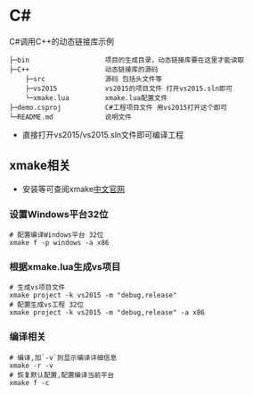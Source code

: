# C#
C#调用C++的动态链接库示例

```
├─bin                   项目的生成目录，动态链接库要在这里才能读取
├─C++                   动态链接库的源码
    ├─src       		源码 包括头文件等
    ├─vs2015          	vs2015的项目文件 打开vs2015.sln即可
    └─xmake.lua    		xmake.lua配置文件
├─demo.csproj           C#工程项目文件 用vs2015打开这个即可
└─README.md             说明文件
```

+ 直接打开vs2015/vs2015.sln文件即可编译工程



## xmake相关
+ 安装等可查阅xmake[中文官网](https://xmake.io/#/zh-cn/)
### 设置Windows平台32位

```
# 配置编译Windows平台 32位
xmake f -p windows -a x86
```

### 根据xmake.lua生成vs项目

```
# 生成vs项目文件
xmake project -k vs2015 -m "debug,release"
# 配置生成vs工程 32位
xmake project -k vs2015 -m "debug,release" -a x86
```

### 编译相关

```
# 编译,加`-v`则显示编译详细信息
xmake -r -v
# 恢复默认配置,配置编译当前平台
xmake f -c
```
